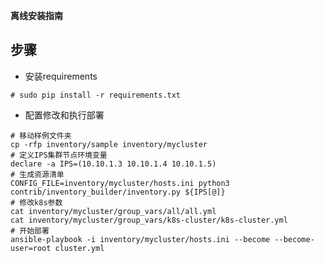 **离线安装指南**

步骤
--------------------

-   安装requirements
```shell 
# sudo pip install -r requirements.txt 
```
-   配置修改和执行部署
```shell
# 移动样例文件夹
cp -rfp inventory/sample inventory/mycluster
# 定义IPS集群节点环境变量
declare -a IPS=(10.10.1.3 10.10.1.4 10.10.1.5)
# 生成资源清单 
CONFIG_FILE=inventory/mycluster/hosts.ini python3 contrib/inventory_builder/inventory.py ${IPS[@]}
# 修改k8s参数
cat inventory/mycluster/group_vars/all/all.yml
cat inventory/mycluster/group_vars/k8s-cluster/k8s-cluster.yml
# 开始部署
ansible-playbook -i inventory/mycluster/hosts.ini --become --become-user=root cluster.yml
```
